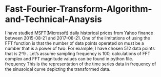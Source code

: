 # Fast-Fourier-Transform-Algorithm-and-Technical-Anaysis

I have studied MSFT(Microsoft) daily historical prices from Yahoo finance between 2015-08-21 and 2017-08-21.
One of the limitations of using the FFT function is that the number of data points operated on must be a number that is a power of two. 
For example, I have chosen 512 data points that is 2^9 . Let’s assume sampling frequency is 100, calculations of FFT complex and FFT magnitude values can be found in python file.    
frequency This is the representation of the time series data in frequency of the sinusoidal curve depicting the transformed data.
